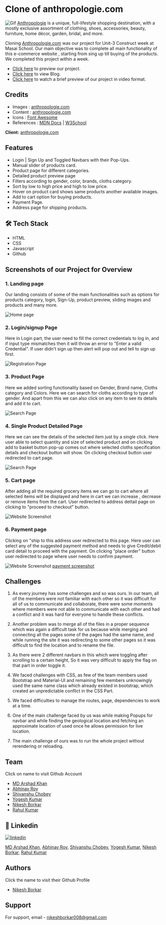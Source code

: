 # Clone of anthropologie.com
![Gif](https://images.squarespace-cdn.com/content/v1/5c0e9a584611a089f03f7185/1574797900396-CDJS8EWJR84FD03ME1A1/Anthropologie-Logo.gif?format=1500w)
[Anthropologie](https://www.anthropologie.com/) is a unique, full-lifestyle shopping destination, with a mostly exclusive assortment of clothing, shoes, accessories, beauty, furniture, home décor, garden, bridal, and more.

Cloning [Anthropologie.com](https://www.anthropologie.com/) was our project for Unit-3 Construct week at Masai School. Our main objective was to complete all main functionality of this e-commerce website , starting from sing up till buying of the products.
We completed this project within a week.

- [Click here](https://bejewelled-speculoos-602810.netlify.app/) to preview our project.
- [Click here](https://medium.com/@vikasdongarwar1012/collaborative-project-anthropologie-com-website-clone-71f284669d04) to view Blog.
- [Click here](https://drive.google.com/file/d/1Y7eX7majrzbnHrPNCjNaPi7biwbN2V_R/view?usp=sharing) to watch a brief preview of our project in video format.

## Credits
- Images : [anthropologie.com](https://www.anthropologie.com/)
- Content : [anthropologie.com](https://www.anthropologie.com/)
- Icons : [Font Awesome](https://fontawesome.com/)
- References : [MDN Docs](https://developer.mozilla.org/en-US/) | [W3School](https://www.w3schools.com/)

**Client:** [anthropologie.com](https://www.anthropologie.com/)

## Features
- Login | Sign Up and Toggled Navbars with their Pop-Ups.
- Manual slider of products card.
- Product page for different categories.
- Detailed product preview page
- Filters according to gender, color, brands, cloths category. 
- Sort by low to high price and high to low price.
- Hover on product card shows same products another available images.
- Add to cart option for buying products.
- Payment Page.
- Address page for shipping products.


## 🛠 Tech Stack

- HTML
- CSS
- Javascript
- Github

## Screenshots of our Project for Overview

### 1. Landing page

Our landing consists of some of the main functionalities such as options for products category, login, Sign-Up, product preview, sliding images and products and many more.

![Home page](https://miro.medium.com/max/720/1*vScltPRhxvxvIxpqluKoNg.png)

### 2. Login/signup Page

Here in Login part, the user need to fill the correct credentials to log in, and if input type mismatches then it will throw an error to "Enter a valid Credential".
If user didn't sign up then alert will pop out and tell to sign up first.

![Registration Page](https://miro.medium.com/max/720/1*2CYicsh8zRI0cHgyVcNovw.png)


### 3. Product Page

Here we added sorting functionality based on Gender, Brand name, Cloths category and Colors. Here we can search for cloths according to type of gender.
And apart from this we can also click on any item to see its details and add it to cart.

![Search Page](https://miro.medium.com/max/720/1*e-WWtqaTQPcJKd7jp6BYqw.png)

### 4. Single Product Detailed Page

Here we can see the details of the selected item just by a single click. Here user able to select quantity and size of selected product and on clicking add to basket button pop-up comes out where selected cloths specification details and checkout button will show. On clicking checkout button user redirected to cart page.

![Search Page](https://miro.medium.com/max/720/1*Dq3_I9E1shhUyHnQ8f-ONQ.png)

### 5. Cart page

After adding all the required grocery items we can go to cart where all selected items will be displayed and here in cart we can increase , decrease or remove items from the cart. User redirected to address dettail page on clicking to "proceed to checkout" button.

![Website Screenshot](https://miro.medium.com/max/720/1*kgmhdVSrUvCW04BHEtnY5A.png)


### 6. Payment page

Clicking on "ship to this address user redirected to this page. Here user can select any of the suggested payment method and needs to give Credit/debit card detail to proceed with the payment. On clicking "place order" button user redirected to page where user needs to confirm payment.

![Website Screenshot](https://miro.medium.com/max/720/1*EtYPpMSUedqS_tYqQgDtPg.png)
[payment screenshot](https://miro.medium.com/max/720/1*L5uPJtkA6EjdSGl67ylltg.png)


## Challenges

1. As every journey has some challenges and so was ours. In our team, all of the members were not familiar with each other so it was difficult for all of us to communicate and collaborate, there were some moments where members were not able to communicate with each other and had a conflict and it was hard for everyone to handle these conflicts.

2. Another problem was to merge all of the files in a proper sequence which was again a difficult task for us because while merging and connecting all the pages some of the pages had the same name, and while running the site it was redirecting to some other pages so it was difficult to find the location and to rename the file.

3. As there were 2 different navbars in this which were toggling after scrolling to a certain height, So it was very difficult to apply the flag on that part in order toggle it.

4. We faced challenges with CSS, as few of the team members used Bootstrap and Material-UI and remaining few members unknowingly used the same name class which already existed in bootstrap, which created an unpredictable conflict in the CSS Part.

5. We faced difficulties to manage the routes, page, dependencies to work at a time.

6. One of the main challenge faced by us was while making Popups for navbar and while finding the geological location and fetching an approximate location of used once he allows permission for live location.
 
7. The main challenge of ours was to run the whole project without rerendering or reloading.

## Team
Click on name to visit Github Account
- [MD Arshad Khan](https://github.com/mdarshadkhan1998)
- [Abhinav Roy](https://github.com/abhinavroy121)
- [Shivanshu Chobey](https://github.com/Shivanshu5998s)
- [Yogesh Kumar](https://github.com/iYogeshkumar)
- [Nikesh Borkar](https://github.com/NikeshBorkar)
- [Rahul Kumar](https://github.com/krRahul10)

## 🔗 Linkedin

[![linkedin](https://img.shields.io/badge/linkedin-0A66C2?style=for-the-badge&logo=linkedin&logoColor=white)](https://www.linkedin.com/in/nikesh-borkar/)


[MD Arshad Khan](https://www.linkedin.com/in/md-arshad-khan-350206154/), 
[Abhinav Roy](https://www.linkedin.com/in/abhinav-roy-35154120a/), 
[Shivanshu Chobey](https://www.linkedin.com/in/shivanshu5998/), 
[Yogesh Kumar](https://www.linkedin.com/in/yogeshkumar21101995/), 
[Nikesh Borkar](https://www.linkedin.com/in/nikesh-borkar/),
[Rahul Kumar](https://www.linkedin.com/in/md-arshad-khan-350206154/)

## Authors
Click the name to visit their Github Profile
- [Nikesh Borkar](https://github.com/NikeshBorkar)

## Support

For support, email - [nikeshborkar008@gmail.com](nikeshborkar008@gmail.com)
